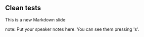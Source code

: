 ##  Clean tests

This is a new Markdown slide

note:
    Put your speaker notes here.
    You can see them pressing 's'.
